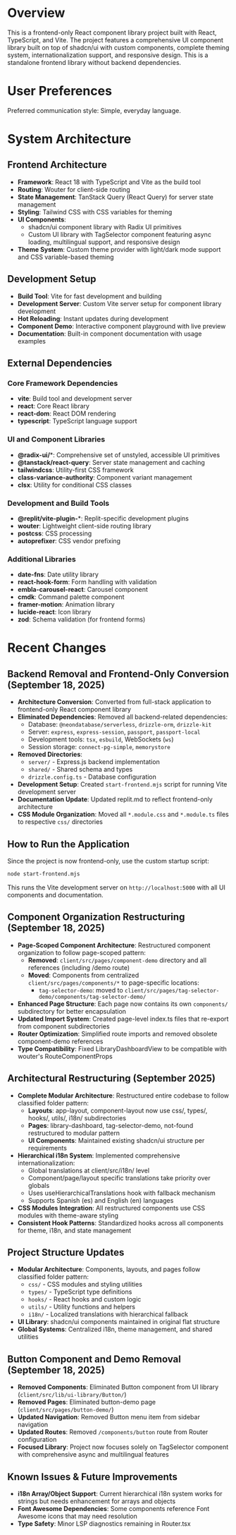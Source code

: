 # Overview

This is a frontend-only React component library project built with React, TypeScript, and Vite. The project features a comprehensive UI component library built on top of shadcn/ui with custom components, complete theming system, internationalization support, and responsive design. This is a standalone frontend library without backend dependencies.

# User Preferences

Preferred communication style: Simple, everyday language.

# System Architecture

## Frontend Architecture
- **Framework**: React 18 with TypeScript and Vite as the build tool
- **Routing**: Wouter for client-side routing
- **State Management**: TanStack Query (React Query) for server state management
- **Styling**: Tailwind CSS with CSS variables for theming
- **UI Components**: 
  - shadcn/ui component library with Radix UI primitives
  - Custom UI library with TagSelector component featuring async loading, multilingual support, and responsive design
- **Theme System**: Custom theme provider with light/dark mode support and CSS variable-based theming

## Development Setup
- **Build Tool**: Vite for fast development and building
- **Development Server**: Custom Vite server setup for component library development
- **Hot Reloading**: Instant updates during development
- **Component Demo**: Interactive component playground with live preview
- **Documentation**: Built-in component documentation with usage examples

## External Dependencies

### Core Framework Dependencies
- **vite**: Build tool and development server
- **react**: Core React library
- **react-dom**: React DOM rendering
- **typescript**: TypeScript language support

### UI and Component Libraries
- **@radix-ui/***: Comprehensive set of unstyled, accessible UI primitives
- **@tanstack/react-query**: Server state management and caching
- **tailwindcss**: Utility-first CSS framework
- **class-variance-authority**: Component variant management
- **clsx**: Utility for conditional CSS classes

### Development and Build Tools
- **@replit/vite-plugin-***: Replit-specific development plugins
- **wouter**: Lightweight client-side routing library
- **postcss**: CSS processing
- **autoprefixer**: CSS vendor prefixing

### Additional Libraries
- **date-fns**: Date utility library
- **react-hook-form**: Form handling with validation
- **embla-carousel-react**: Carousel component
- **cmdk**: Command palette component
- **framer-motion**: Animation library
- **lucide-react**: Icon library
- **zod**: Schema validation (for frontend forms)

# Recent Changes

## Backend Removal and Frontend-Only Conversion (September 18, 2025)
- **Architecture Conversion**: Converted from full-stack application to frontend-only React component library
- **Eliminated Dependencies**: Removed all backend-related dependencies:
  - Database: `@neondatabase/serverless`, `drizzle-orm`, `drizzle-kit`
  - Server: `express`, `express-session`, `passport`, `passport-local`
  - Development tools: `tsx`, `esbuild`, WebSockets (`ws`)
  - Session storage: `connect-pg-simple`, `memorystore`
- **Removed Directories**: 
  - `server/` - Express.js backend implementation
  - `shared/` - Shared schema and types
  - `drizzle.config.ts` - Database configuration
- **Development Setup**: Created `start-frontend.mjs` script for running Vite development server
- **Documentation Update**: Updated replit.md to reflect frontend-only architecture
- **CSS Module Organization**: Moved all `*.module.css` and `*.module.ts` files to respective `css/` directories

## How to Run the Application
Since the project is now frontend-only, use the custom startup script:
```bash
node start-frontend.mjs
```
This runs the Vite development server on `http://localhost:5000` with all UI components and documentation.

## Component Organization Restructuring (September 18, 2025)
- **Page-Scoped Component Architecture**: Restructured component organization to follow page-scoped pattern:
  - **Removed**: `client/src/pages/component-demo` directory and all references (including /demo route)
  - **Moved**: Components from centralized `client/src/pages/components/*` to page-specific locations:
    - `tag-selector-demo`: moved to `client/src/pages/tag-selector-demo/components/tag-selector-demo/`
- **Enhanced Page Structure**: Each page now contains its own `components/` subdirectory for better encapsulation
- **Updated Import System**: Created page-level index.ts files that re-export from component subdirectories
- **Router Optimization**: Simplified route imports and removed obsolete component-demo references
- **Type Compatibility**: Fixed LibraryDashboardView to be compatible with wouter's RouteComponentProps

## Architectural Restructuring (September 2025)
- **Complete Modular Architecture**: Restructured entire codebase to follow classified folder pattern:
  - **Layouts**: app-layout, component-layout now use css/, types/, hooks/, utils/, i18n/ subdirectories
  - **Pages**: library-dashboard, tag-selector-demo, not-found restructured to modular pattern
  - **UI Components**: Maintained existing shadcn/ui structure per requirements
- **Hierarchical i18n System**: Implemented comprehensive internationalization:
  - Global translations at client/src/i18n/ level
  - Component/page/layout specific translations take priority over globals
  - Uses useHierarchicalTranslations hook with fallback mechanism
  - Supports Spanish (es) and English (en) languages
- **CSS Modules Integration**: All restructured components use CSS modules with theme-aware styling
- **Consistent Hook Patterns**: Standardized hooks across all components for theme, i18n, and state management

## Project Structure Updates
- **Modular Architecture**: Components, layouts, and pages follow classified folder pattern:
  - `css/` - CSS modules and styling utilities
  - `types/` - TypeScript type definitions
  - `hooks/` - React hooks and custom logic
  - `utils/` - Utility functions and helpers
  - `i18n/` - Localized translations with hierarchical fallback
- **UI Library**: shadcn/ui components maintained in original flat structure
- **Global Systems**: Centralized i18n, theme management, and shared utilities

## Button Component and Demo Removal (September 18, 2025)
- **Removed Components**: Eliminated Button component from UI library (`client/src/lib/ui-library/Button/`)
- **Removed Pages**: Eliminated button-demo page (`client/src/pages/button-demo/`)
- **Updated Navigation**: Removed Button menu item from sidebar navigation
- **Updated Routes**: Removed `/components/button` route from Router configuration
- **Focused Library**: Project now focuses solely on TagSelector component with comprehensive async and multilingual features

## Known Issues & Future Improvements
- **i18n Array/Object Support**: Current hierarchical i18n system works for strings but needs enhancement for arrays and objects
- **Font Awesome Dependencies**: Some components reference Font Awesome icons that may need resolution
- **Type Safety**: Minor LSP diagnostics remaining in Router.tsx
